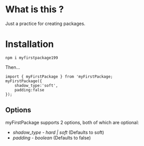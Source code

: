 # What is this ?

Just a practice for creating packages.

# Installation 

`npm i myfirstpackage199`

Then...

```
import { myFirstPackage } from 'myFirstPackage;
myFirstPackage({
    shadow_type:'soft',
    padding:false
});
```

## Options
myFirstPackage supports 2 options, both of which are optional:
* *shadow_type* - _hard | soft_ (Defaults to soft)
* *padding* - _boolean_ (Defaults to false)
